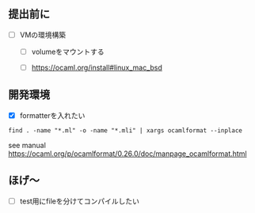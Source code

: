 ## 提出前に
- [ ] VMの環境構築
  - [ ] volumeをマウントする
  - [ ] https://ocaml.org/install#linux_mac_bsd


## 開発環境
- [x] formatterを入れたい

```find . -name "*.ml" -o -name "*.mli" | xargs ocamlformat --inplace```

see manual https://ocaml.org/p/ocamlformat/0.26.0/doc/manpage_ocamlformat.html


## ほげ〜
- [ ] test用にfileを分けてコンパイルしたい